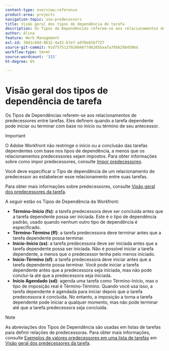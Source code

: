 ```yaml
---
content-type: overview;reference
product-area: projects
navigation-topic: use-predecessors
title: Visão geral dos tipos de dependência de tarefa
description: Os Tipos de Dependências referem-se aos relacionamentos de predecessores entre tarefas. Eles definem quando a tarefa dependente pode iniciar ou terminar com base no início ou término de seu antecessor.
author: Alina
feature: Work Management
exl-id: 30d1c60d-0632-4a32-b7e7-a9f8e81bf727
source-git-commit: 91d757513792604677d6285baafa795629b4506d
workflow-type: tm+mt
source-wordcount: '315'
ht-degree: 0%

---
```


# Visão geral dos tipos de dependência de tarefa

<!-- Audited: 12/2023 -->

Os Tipos de Dependências referem-se aos relacionamentos de predecessores entre tarefas. Eles definem quando a tarefa dependente pode iniciar ou terminar com base no início ou término de seu antecessor.

>[!IMPORTANT]
>
>O Adobe Workfront não restringe o início ou a conclusão das tarefas dependentes com base nos tipos de dependência, a menos que os relacionamentos predecessores sejam impostos. Para obter informações sobre como impor predecessores, consulte [Impor predecessores](../../../manage-work/tasks/use-prdcssrs/enforced-predecessors.md).

Você deve especificar o Tipo de dependência de um relacionamento de predecessor ao estabelecer esse relacionamento entre suas tarefas.

Para obter mais informações sobre predecessores, consulte [Visão geral dos predecessores da tarefa](../../../manage-work/tasks/use-prdcssrs/predecessors-overview.md).

A seguir estão os Tipos de Dependência da Workfront:

* **Término-Início (fs)**: a tarefa predecessora deve ser concluída antes que a tarefa dependente possa ser iniciada. Este é o tipo de dependência padrão, usado quando nenhum outro tipo de dependência é especificado.
* **Término-Término (ff)**: a tarefa predecessora deve terminar antes que a tarefa dependente possa terminar.
* **Início-Início (ss)**: a tarefa predecessora deve ser iniciada antes que a tarefa dependente possa ser iniciada. Não é possível iniciar a tarefa dependente, a menos que o predecessor tenha pelo menos iniciado.
* **Início-Término (sf)**: a tarefa predecessora deve iniciar antes que a tarefa dependente possa terminar. Você pode iniciar a tarefa dependente antes que a predecessora seja iniciada, mas não pode concluí-la até que a predecessora seja iniciada.
* **Início Agendado (sd)**: agenda uma tarefa como Término-Início, mas o tipo de imposição real é Término-Término. Quando você usa isso, a tarefa dependente é agendada para iniciar depois que a tarefa predecessora é concluída. No entanto, a imposição a torna a tarefa dependente pode iniciar a qualquer momento, mas não pode terminar até que a tarefa predecessora seja concluída.

>[!NOTE]
>
>As abreviações dos Tipos de Dependência são usadas em listas de tarefas para definir relações de predecessoras. Para obter mais informações, consulte [Exemplos de valores predecessores em uma lista de tarefas](/help/quicksilver/manage-work/tasks/use-prdcssrs/predecessors-overview.md#examples-of-predecessor-values-in-a-task-list) em [Visão geral dos predecessores da tarefa](/help/quicksilver/manage-work/tasks/use-prdcssrs/predecessors-overview.md).

